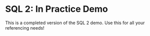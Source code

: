 # SQL 2: In Practice Demo

This is a completed version of the SQL 2 demo. Use this for all your referencing needs!